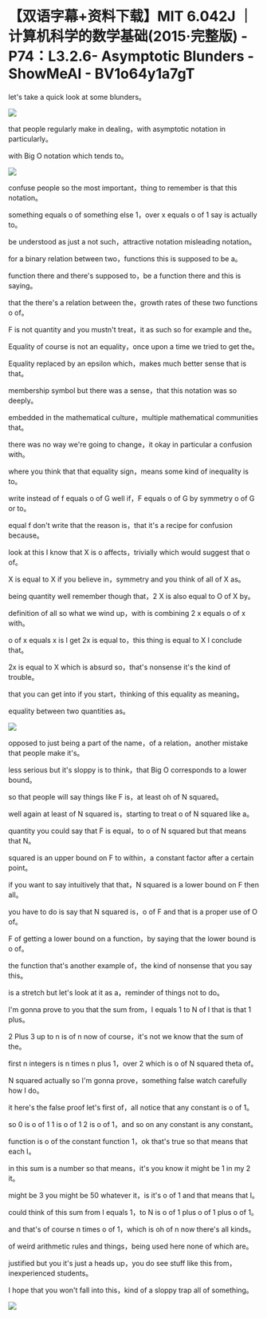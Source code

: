 # 【双语字幕+资料下载】MIT 6.042J ｜ 计算机科学的数学基础(2015·完整版) - P74：L3.2.6- Asymptotic Blunders - ShowMeAI - BV1o64y1a7gT

let's take a quick look at some blunders。

![](img/b4d6d2f19f42d0ff4c76105de25eafde_1.png)

that people regularly make in dealing，with asymptotic notation in particularly。

with Big O notation which tends to。

![](img/b4d6d2f19f42d0ff4c76105de25eafde_3.png)

confuse people so the most important，thing to remember is that this notation。

something equals o of something else 1，over x equals o of 1 say is actually to。

be understood as just a not such，attractive notation misleading notation。

for a binary relation between two，functions this is supposed to be a。

function there and there's supposed to，be a function there and this is saying。

that the there's a relation between the，growth rates of these two functions o of。

F is not quantity and you mustn't treat，it as such so for example and the。

Equality of course is not an equality，once upon a time we tried to get the。

Equality replaced by an epsilon which，makes much better sense that is that。

membership symbol but there was a sense，that this notation was so deeply。

embedded in the mathematical culture，multiple mathematical communities that。

there was no way we're going to change，it okay in particular a confusion with。

where you think that that equality sign，means some kind of inequality is to。

write instead of f equals o of G well if，F equals o of G by symmetry o of G or to。

equal f don't write that the reason is，that it's a recipe for confusion because。

look at this I know that X is o affects，trivially which would suggest that o of。

X is equal to X if you believe in，symmetry and you think of all of X as。

being quantity well remember though that，2 X is also equal to O of X by。

definition of all so what we wind up，with is combining 2 x equals o of x with。

o of x equals x is I get 2x is equal to，this thing is equal to X I conclude that。

2x is equal to X which is absurd so，that's nonsense it's the kind of trouble。

that you can get into if you start，thinking of this equality as meaning。

equality between two quantities as。

![](img/b4d6d2f19f42d0ff4c76105de25eafde_5.png)

opposed to just being a part of the name，of a relation，another mistake that people make it's。

less serious but it's sloppy is to think，that Big O corresponds to a lower bound。

so that people will say things like F is，at least oh of N squared。

well again at least of N squared is，starting to treat o of N squared like a。

quantity you could say that F is equal，to o of N squared but that means that N。

squared is an upper bound on F to within，a constant factor after a certain point。

if you want to say intuitively that that，N squared is a lower bound on F then all。

you have to do is say that N squared is，o of F and that is a proper use of O of。

F of getting a lower bound on a function，by saying that the lower bound is o of。

the function that's another example of，the kind of nonsense that you say this。

is a stretch but let's look at it as a，reminder of things not to do。

I'm gonna prove to you that the sum from，I equals 1 to N of I that is that 1 plus。

2 Plus 3 up to n is of n now of course，it's not we know that the sum of the。

first n integers is n times n plus 1，over 2 which is o of N squared theta of。

N squared actually so I'm gonna prove，something false watch carefully how I do。

it here's the false proof let's first of，all notice that any constant is o of 1。

so 0 is o of 1 1 is o of 1 2 is o of 1，and so on any constant is any constant。

function is o of the constant function 1，ok that's true so that means that each I。

in this sum is a number so that means，it's you know it might be 1 in my 2 it。

might be 3 you might be 50 whatever it，is it's o of 1 and that means that I。

could think of this sum from I equals 1，to N is o of 1 plus o of 1 plus o of 1。

and that's of course n times o of 1，which is oh of n now there's all kinds。

of weird arithmetic rules and things，being used here none of which are。

justified but you it's just a heads up，you do see stuff like this from，inexperienced students。

I hope that you won't fall into this，kind of a sloppy trap all of something。



![](img/b4d6d2f19f42d0ff4c76105de25eafde_7.png)